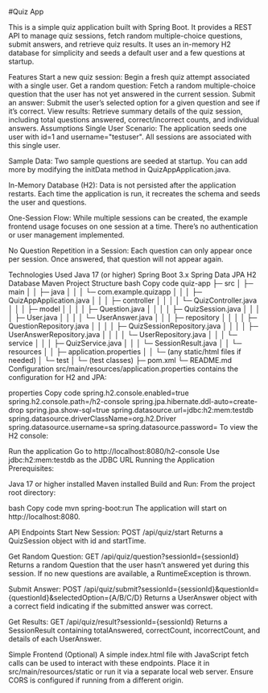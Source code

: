 #Quiz App

This is a simple quiz application built with Spring Boot. It provides a REST API to manage quiz sessions, fetch random multiple-choice questions, submit answers, and retrieve quiz results. It uses an in-memory H2 database for simplicity and seeds a default user and a few questions at startup.

Features
Start a new quiz session: Begin a fresh quiz attempt associated with a single user.
Get a random question: Fetch a random multiple-choice question that the user has not yet answered in the current session.
Submit an answer: Submit the user’s selected option for a given question and see if it’s correct.
View results: Retrieve summary details of the quiz session, including total questions answered, correct/incorrect counts, and individual answers.
Assumptions
Single User Scenario:
The application seeds one user with id=1 and username="testuser". All sessions are associated with this single user.

Sample Data:
Two sample questions are seeded at startup. You can add more by modifying the initData method in QuizAppApplication.java.

In-Memory Database (H2):
Data is not persisted after the application restarts. Each time the application is run, it recreates the schema and seeds the user and questions.

One-Session Flow:
While multiple sessions can be created, the example frontend usage focuses on one session at a time. There’s no authentication or user management implemented.

No Question Repetition in a Session:
Each question can only appear once per session. Once answered, that question will not appear again.

Technologies Used
Java 17 (or higher)
Spring Boot 3.x
Spring Data JPA
H2 Database
Maven
Project Structure
bash
Copy code
quiz-app
 ├─ src
 │   ├─ main
 │   │   ├─ java
 │   │   │   └─ com.example.quizapp
 │   │   │       ├─ QuizAppApplication.java
 │   │   │       ├─ controller
 │   │   │       │   └─ QuizController.java
 │   │   │       ├─ model
 │   │   │       │   ├─ Question.java
 │   │   │       │   ├─ QuizSession.java
 │   │   │       │   ├─ User.java
 │   │   │       │   └─ UserAnswer.java
 │   │   │       ├─ repository
 │   │   │       │   ├─ QuestionRepository.java
 │   │   │       │   ├─ QuizSessionRepository.java
 │   │   │       │   ├─ UserAnswerRepository.java
 │   │   │       │   └─ UserRepository.java
 │   │   │       └─ service
 │   │   │           ├─ QuizService.java
 │   │   │           └─ SessionResult.java
 │   │   └─ resources
 │   │       ├─ application.properties
 │   │       └─ (any static/html files if needed)
 │   └─ test
 │       └─ (test classes)
 ├─ pom.xml
 └─ README.md
Configuration
src/main/resources/application.properties contains the configuration for H2 and JPA:

properties
Copy code
spring.h2.console.enabled=true
spring.h2.console.path=/h2-console
spring.jpa.hibernate.ddl-auto=create-drop
spring.jpa.show-sql=true
spring.datasource.url=jdbc:h2:mem:testdb
spring.datasource.driverClassName=org.h2.Driver
spring.datasource.username=sa
spring.datasource.password=
To view the H2 console:

Run the application
Go to http://localhost:8080/h2-console
Use jdbc:h2:mem:testdb as the JDBC URL
Running the Application
Prerequisites:

Java 17 or higher installed
Maven installed
Build and Run:
From the project root directory:

bash
Copy code
mvn spring-boot:run
The application will start on http://localhost:8080.

API Endpoints
Start New Session:
POST /api/quiz/start
Returns a QuizSession object with id and startTime.

Get Random Question:
GET /api/quiz/question?sessionId={sessionId}
Returns a random Question that the user hasn’t answered yet during this session. If no new questions are available, a RuntimeException is thrown.

Submit Answer:
POST /api/quiz/submit?sessionId={sessionId}&questionId={questionId}&selectedOption={A/B/C/D}
Returns a UserAnswer object with a correct field indicating if the submitted answer was correct.

Get Results:
GET /api/quiz/result?sessionId={sessionId}
Returns a SessionResult containing totalAnswered, correctCount, incorrectCount, and details of each UserAnswer.

Simple Frontend (Optional)
A simple index.html file with JavaScript fetch calls can be used to interact with these endpoints. Place it in src/main/resources/static or run it via a separate local web server. Ensure CORS is configured if running from a different origin.
